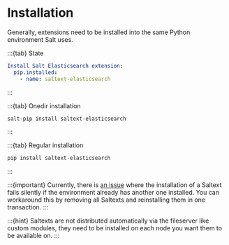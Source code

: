 # Installation

Generally, extensions need to be installed into the same Python environment Salt uses.

:::{tab} State
```yaml
Install Salt Elasticsearch extension:
  pip.installed:
    - name: saltext-elasticsearch
```
:::

:::{tab} Onedir installation
```bash
salt-pip install saltext-elasticsearch
```
:::

:::{tab} Regular installation
```bash
pip install saltext-elasticsearch
```
:::

:::{important}
Currently, there is [an issue][issue-second-saltext] where the installation of a Saltext fails silently
if the environment already has another one installed. You can workaround this by
removing all Saltexts and reinstalling them in one transaction.
:::

:::{hint}
Saltexts are not distributed automatically via the fileserver like custom modules, they need to be installed
on each node you want them to be available on.
:::

[issue-second-saltext]: https://github.com/saltstack/salt/issues/65433
